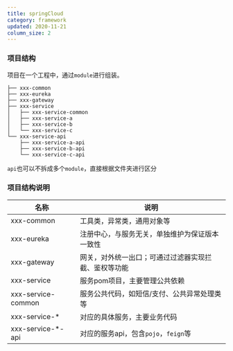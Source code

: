```yaml
---
title: springCloud
category: framework
updated: 2020-11-21
column_size: 2
---
```


### 项目结构

项目在一个工程中，通过`module`进行组装。

```
├── xxx-common
├── xxx-eureka
├── xxx-gateway
├── xxx-service
│   ├── xxx-service-common
│   ├── xxx-service-a
│   ├── xxx-service-b
│   └── xxx-service-c
└── xxx-service-api
    ├── xxx-service-a-api
    ├── xxx-service-b-api
    └── xxx-service-c-api
```

`api`也可以不拆成多个`module`，直接根据文件夹进行区分


### 项目结构说明
| 名称               | 说明                                                 |
| ------------------ | ---------------------------------------------------- |
| xxx-common         | 工具类，异常类，通用对象等                           |
| xxx-eureka         | 注册中心，与服务无关，单独维护为保证版本一致性       |
| xxx-gateway        | 网关，对外统一出口；可通过过滤器实现拦截、鉴权等功能 |
| xxx-service        | 服务pom项目，主要管理公共依赖                        |
| xxx-service-common | 服务公共代码，如短信/支付、公共异常处理类等          |
| xxx-service-*      | 对应的具体服务，主要业务代码                         |
| xxx-service-*-api  | 对应的服务api，包含`pojo`，`feign`等                 |
